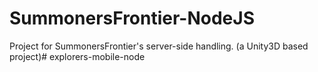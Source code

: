 SummonersFrontier-NodeJS
========================

Project for SummonersFrontier's server-side handling. (a Unity3D based project)# explorers-mobile-node
